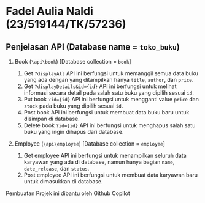 # Fadel Aulia Naldi (23/519144/TK/57236)

## Penjelasan API (Database name = `toko_buku`)
1. Book (`\api\book`) [Database collection = `book`]
    1) Get `?displayAll`
        API ini berfungsi untuk memanggil semua data buku yang ada dengan yang ditampilkan hanya `title`, `author`, dan `price`.
    2) Get `?displayDetails&id={id}`
        API ini berfungsi untuk melihat informasi secara detail pada salah satu buku yang dipilih sesuai `id`.
    3) Put book `?id={id}`
        API ini berfungsi untuk mengganti value `price` dan `stock` pada buku yang dipilih sesuai `id`.
    4) Post book
        API ini berfungsi untuk membuat data buku baru untuk disimpan di database.
    5) Delete book `?id={id}`
        API ini berfungsi untuk menghapus salah satu buku yang ingin dihapus dari database.

2. Employee (`\api\employee`) [Database collection = `employee`]
    1) Get employee
        API ini berfungsi untuk menampilkan seluruh data karyawan yang ada di database, namun hanya bagian `name`, `date_release`, dan `status`.
    2) Post employee
        API ini berfungsi untuk membuat data karyawan baru untuk dimasukkan di database.

Pembuatan Projek ini dibantu oleh Github Copilot